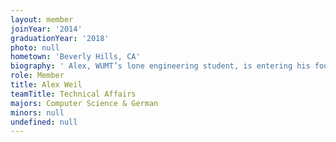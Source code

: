```yaml
---
layout: member
joinYear: '2014'
graduationYear: '2018'
photo: null
hometown: 'Beverly Hills, CA'
biography: ' Alex, WUMT’s lone engineering student, is entering his fourth year on the team. Both a senior and a grad student, he’s also the person responsible for WUMT’s new website - the very website you''re visiting. In a trial, you’ll generally find him closing for the defense, but he’s played almost every role there is at some point or another. His true passion, however, is finding obscure sections of the Midlands Rules of Evidence; he dreams of one day making an objection under Rule 1101. Outside of court, he enjoys airplanes, puzzles, and the German language – his favorite word is “verschnörkeln”. '
role: Member
title: Alex Weil
teamTitle: Technical Affairs
majors: Computer Science & German
minors: null
undefined: null
---
```




